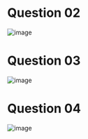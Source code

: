 # Question 02
![image](https://github.com/user-attachments/assets/1415e21d-dc51-4c8b-ba43-a0689a9ab82b)

# Question 03
![image](https://github.com/user-attachments/assets/fa192e07-0337-4d23-863d-e8b707125802)


# Question 04
![image](https://github.com/user-attachments/assets/6703770e-85f2-4f9a-a628-a8108564bde5)

